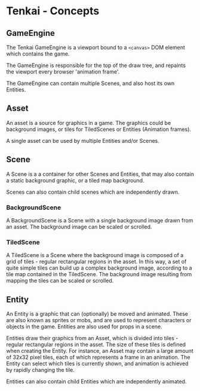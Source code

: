 # Tenkai - Concepts

## GameEngine
The Tenkai GameEngine is a viewport bound to a `<canvas>` DOM element which contains the game.

The GameEngine is responsible for the top of the draw tree, and repaints the viewport every browser 'animation frame'.

The GameEngine can contain multiple Scenes, and also host its own Entities.

## Asset
An asset is a source for graphics in a game. The graphics could be background images, or tiles for TiledScenes or Entities (Animation frames).

A single asset can be used by multiple Entities and/or Scenes.

## Scene
A Scene is a a container for other Scenes and Entities, that may also contain a static background graphic, or a tiled map background.

Scenes can also contain child scenes which are independently drawn.

### BackgroundScene
A BackgroundScene is a Scene with a single background image drawn from an asset. The background image can be scaled or scrolled.

### TiledScene
A TiledScene is a Scene where the background image is composed of a grid of tiles - regular rectangular regions in the asset. In this way, a set of quite simple tiles can build up a complex background image, according to a tile map contained in the TiledScene. The background image resulting from mapping the tiles can be scaled or scrolled.

## Entity
An Entity is a graphic that can (optionally) be moved and animated. These are also known as sprites or mobs, and are used to represent characters or objects in the game. Entities are also used for props in a scene.

Entities draw their graphics from an Asset, which is divided into tiles - regular rectangular regions in the asset. The size of these tiles is defined when creating the Entity. For instance, an Asset may contain a large amount of 32x32 pixel tiles, each of which represents a frame in an animation. The Entity can select which tiles is currently shown, and animation is achieved by rapidly changing the tile.

Entities can also contain child Entities which are independently animated.
